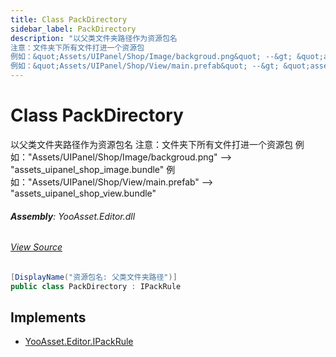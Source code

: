 ```yaml
---
title: Class PackDirectory
sidebar_label: PackDirectory
description: "以父类文件夹路径作为资源包名
注意：文件夹下所有文件打进一个资源包
例如：&quot;Assets/UIPanel/Shop/Image/backgroud.png&quot; --&gt; &quot;assets_uipanel_shop_image.bundle&quot;
例如：&quot;Assets/UIPanel/Shop/View/main.prefab&quot; --&gt; &quot;assets_uipanel_shop_view.bundle&quot;"
---
```

# Class PackDirectory
以父类文件夹路径作为资源包名
注意：文件夹下所有文件打进一个资源包
例如：&quot;Assets/UIPanel/Shop/Image/backgroud.png&quot; --&gt; &quot;assets_uipanel_shop_image.bundle&quot;
例如：&quot;Assets/UIPanel/Shop/View/main.prefab&quot; --&gt; &quot;assets_uipanel_shop_view.bundle&quot;

###### **Assembly**: YooAsset.Editor.dll
###### [View Source](https://github.com/tuyoogame/YooAsset/blob/main/Assets/YooAsset/Editor/AssetBundleCollector/DefaultPackRule.cs#L60)
```csharp title="Declaration"
[DisplayName("资源包名: 父类文件夹路径")]
public class PackDirectory : IPackRule
```

## Implements

* [YooAsset.Editor.IPackRule](../YooAsset.Editor/IPackRule.md)
